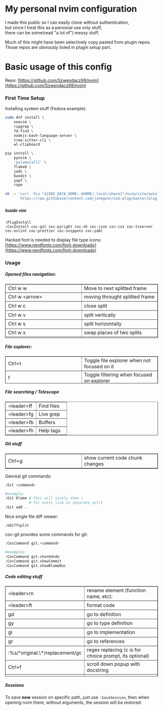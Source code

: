 # My personal nvim configuration

I made this public so I can easily clone without authentication,  
but since I treat this as a personal use only stuff,  
there can be some(read "a lot of") messy stuff.
  
Much of this might have been selectively copy pasted from plugin repos.
Those repos are obviously listed in plugin setup part.

# Basic usage of this config

Repo: [https://github.com/Szwendacz99/nvim](https://github.com/Szwendacz99/nvim)

### First Time Setup

Installing system stuff (Fedora example):

```bash
sudo dnf install \
	neovim \
    ripgrep \
    fd-find \
    nodejs-bash-language-server \
    tree-sitter-cli \
    wl-clipboard

pip install \
	pynvim \
    'pylama[all]' \
    flake8 \
    jedi \
    bandit \
    yapf \
    rope
    
sh -c 'curl -fLo "${XDG_DATA_HOME:-$HOME/.local/share}"/nvim/site/autoload/plug.vim --create-dirs \
       https://raw.githubusercontent.com/junegunn/vim-plug/master/plug.vim'
```

#####   


##### Inside vim

```
:PlugInstall
:CocInstall coc-git coc-pyright coc-sh coc-json coc-css coc-tsserver coc-eslint coc-prettier coc-snippets coc-yaml
```

Hacked font is needed to display file type icons:  
[https://www.nerdfonts.com/font-downloads](https://www.nerdfonts.com/font-downloads)

### Usage

##### Opened files navigation:

<table border="1" id="bkmrk-ctrl-w-%3Carrow%3E-movin" style="border-collapse: collapse; width: 100%; height: 178.8px;"><colgroup><col style="width: 50%;"></col><col style="width: 50%;"></col></colgroup><tbody><tr><td>Ctrl w w  
</td><td>Move to next splitted frame  
</td></tr><tr style="height: 29.8px;"><td style="height: 29.8px;">Ctrl w &lt;arrow&gt;  
</td><td style="height: 29.8px;">moving throught splitted frame  
</td></tr><tr style="height: 29.8px;"><td style="height: 29.8px;">Ctrl w c  
</td><td style="height: 29.8px;">close split</td></tr><tr style="height: 29.8px;"><td style="height: 29.8px;">Ctrl w v  
</td><td style="height: 29.8px;">split vertically  
</td></tr><tr style="height: 29.8px;"><td style="height: 29.8px;">Ctrl w s  
</td><td style="height: 29.8px;">split horizontally  
</td></tr><tr><td>Ctrl w x  
</td><td>swap places of two splits  
</td></tr><tr style="height: 29.8px;"><td style="height: 29.8px;">gt</td><td style="height: 29.8px;">next tab</td></tr><tr style="height: 29.8px;"><td style="height: 29.8px;">gT  
</td><td style="height: 29.8px;">previous tab  
</td></tr><tr><td>:tabnew  
</td><td>Create new tab  
</td></tr><tr><td>Ctrl g t  
</td><td>(when in file tree) open selected file in new tab  
</td></tr></tbody></table>

##### File explorer:

<table border="1" id="bkmrk-ctrl%2Bt-toggle-file-e" style="border-collapse: collapse; width: 100%; height: 89.4px;"><colgroup><col style="width: 50%;"></col><col style="width: 50%;"></col></colgroup><tbody><tr style="height: 29.8px;"><td style="height: 29.8px;">Ctrl+t  
</td><td style="height: 29.8px;">Toggle file explorer when not focused on it  
</td></tr><tr style="height: 29.8px;"><td style="height: 29.8px;">f  
</td><td style="height: 29.8px;">Toggle filtering when focused on explorer  
</td></tr><tr style="height: 29.8px;"><td style="height: 29.8px;">&lt;leader&gt; n  
</td><td style="height: 29.8px;">Move focus to explorer  
</td></tr><tr><td>d  
</td><td>Delete selected file  
</td></tr><tr><td>rn  
</td><td>Rename file  
</td></tr><tr><td>c  
</td><td>add file to clipboard  
</td></tr><tr><td>p  
</td><td>paste (file) from clipboard  
</td></tr></tbody></table>

##### File searching / Telescope

<table border="1" id="bkmrk-%3Cleader%3Eff-find-file" style="border-collapse: collapse; width: 100%;"><colgroup><col style="width: 50%;"></col><col style="width: 50%;"></col></colgroup><tbody><tr><td>&lt;leader&gt;ff</td><td>Find files  
</td></tr><tr><td>&lt;leader&gt;fg</td><td>Live grep  
</td></tr><tr><td>&lt;leader&gt;fb</td><td>Buffers  
</td></tr><tr><td>&lt;leader&gt;fh</td><td>Help tags</td></tr></tbody></table>

##### Git stuff

<table border="1" id="bkmrk-ctrl%2Bs-show-current-" style="border-collapse: collapse; width: 100%;"><colgroup><col style="width: 50%;"></col><col style="width: 50%;"></col></colgroup><tbody><tr><td>Ctrl+g  
</td><td>show current code chunk changes</td></tr></tbody></table>

Genreal git commands:

```bash
:Git <command>

#example:
:Git blame # this will nicely show \
		   # for every line in separate split
:Git add .
```

Nice single file diff viewer:

```
:Gdiffsplit
```

coc-git provides some commands for git:

```bash
:CocCommand git.<command>

#examples:
:CocCommand git.chunkUndo
:CocCommand git.showCommit
:CocCommand git.showBlameDoc
```

##### Code editing stuff  


<table border="1" id="bkmrk-%3Cleader%3Ern-rename-el" style="border-collapse: collapse; width: 100%; height: 298px;"><colgroup><col style="width: 50%;"></col><col style="width: 50%;"></col></colgroup><tbody><tr style="height: 29.8px;"><td style="height: 29.8px;">&lt;leader&gt;rn</td><td style="height: 29.8px;">rename element (function name, etc):</td></tr><tr style="height: 29.8px;"><td style="height: 29.8px;">&lt;leader&gt;ft</td><td style="height: 29.8px;">format code  
</td></tr><tr style="height: 29.8px;"><td style="height: 29.8px;">gd  
</td><td style="height: 29.8px;">go to definition  
</td></tr><tr style="height: 29.8px;"><td style="height: 29.8px;">gy  
</td><td style="height: 29.8px;">go to type definition</td></tr><tr style="height: 29.8px;"><td style="height: 29.8px;">gi  
</td><td style="height: 29.8px;">go to implementation  
</td></tr><tr style="height: 29.8px;"><td style="height: 29.8px;">gr  
</td><td style="height: 29.8px;">go to references  
</td></tr><tr style="height: 29.8px;"><td style="height: 29.8px;">:%s/^original.\*/replacement/gc  
</td><td style="height: 29.8px;">regex replacing (c is for choice prompt, its optional)  
</td></tr><tr style="height: 29.8px;"><td style="height: 29.8px;">Ctrl+f  
</td><td style="height: 29.8px;">scroll down popup with docstring  
</td></tr><tr style="height: 29.8px;"><td style="height: 29.8px;">Ctrl+b  
</td><td style="height: 29.8px;">scroll up popup with docstring  
</td></tr><tr style="height: 29.8px;"><td style="height: 29.8px;">ZZ  
</td><td style="height: 29.8px;">same as :wq  
</td></tr><tr><td>Ctrl+q  
</td><td>Visual block mode  
</td></tr></tbody></table>

##### Sessions

To save **new** session on specific path, just use `:SaveSession`, then when opening nvim there, without arguments, the session will be restored.
